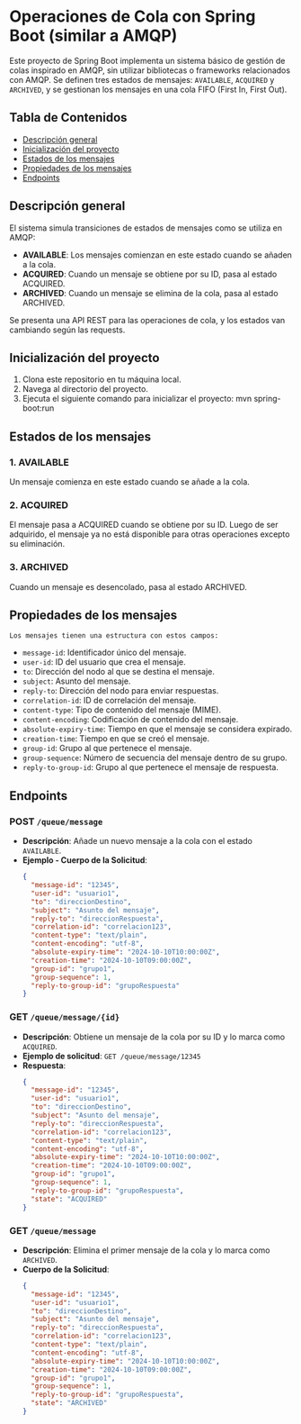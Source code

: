 # Operaciones de Cola con Spring Boot (similar a AMQP)

Este proyecto de Spring Boot implementa un sistema básico de gestión de colas inspirado en AMQP, sin utilizar bibliotecas o frameworks relacionados con AMQP. Se definen tres estados de mensajes: `AVAILABLE`, `ACQUIRED` y `ARCHIVED`, y se gestionan los mensajes en una cola FIFO (First In, First Out).

## Tabla de Contenidos
- [Descripción general](#descripción-general)
- [Inicialización del proyecto](#inicialización-del-proyecto)
- [Estados de los mensajes](#estados-de-los-mensajes)
- [Propiedades de los mensajes](#inicialización-del-proyecto)
- [Endpoints](#endpoints)

## Descripción general

El sistema simula transiciones de estados de mensajes como se utiliza en AMQP:

- **AVAILABLE**: Los mensajes comienzan en este estado cuando se añaden a la cola.
- **ACQUIRED**: Cuando un mensaje se obtiene por su ID, pasa al estado ACQUIRED.
- **ARCHIVED**: Cuando un mensaje se elimina de la cola, pasa al estado ARCHIVED.

Se presenta una API REST para las operaciones de cola, y los estados van cambiando según las requests.

## Inicialización del proyecto

1. Clona este repositorio en tu máquina local.
2. Navega al directorio del proyecto.
3. Ejecuta el siguiente comando para inicializar el proyecto:
   mvn spring-boot:run

## Estados de los mensajes

### 1. AVAILABLE
   Un mensaje comienza en este estado cuando se añade a la cola.

### 2. ACQUIRED
   El mensaje pasa a ACQUIRED cuando se obtiene por su ID. Luego de ser adquirido, el mensaje ya no está disponible para otras operaciones excepto su eliminación.

### 3. ARCHIVED
   Cuando un mensaje es desencolado, pasa al estado ARCHIVED.

## Propiedades de los mensajes
    Los mensajes tienen una estructura con estos campos:
- `message-id`: Identificador único del mensaje.
- `user-id`: ID del usuario que crea el mensaje.
- `to`: Dirección del nodo al que se destina el mensaje.
- `subject`: Asunto del mensaje.
- `reply-to`: Dirección del nodo para enviar respuestas.
- `correlation-id`: ID de correlación del mensaje.
- `content-type`: Tipo de contenido del mensaje (MIME).
- `content-encoding`: Codificación de contenido del mensaje.
- `absolute-expiry-time`: Tiempo en que el mensaje se considera expirado.
- `creation-time`: Tiempo en que se creó el mensaje.
- `group-id`: Grupo al que pertenece el mensaje.
- `group-sequence`: Número de secuencia del mensaje dentro de su grupo.
- `reply-to-group-id`: Grupo al que pertenece el mensaje de respuesta.

## Endpoints

### POST `/queue/message`
- **Descripción**: Añade un nuevo mensaje a la cola con el estado `AVAILABLE`.
- **Ejemplo - Cuerpo de la Solicitud**:
  ```json
  {
    "message-id": "12345",
    "user-id": "usuario1",
    "to": "direccionDestino",
    "subject": "Asunto del mensaje",
    "reply-to": "direccionRespuesta",
    "correlation-id": "correlacion123",
    "content-type": "text/plain",
    "content-encoding": "utf-8",
    "absolute-expiry-time": "2024-10-10T10:00:00Z",
    "creation-time": "2024-10-10T09:00:00Z",
    "group-id": "grupo1",
    "group-sequence": 1,
    "reply-to-group-id": "grupoRespuesta"
  }

### GET `/queue/message/{id}`
- **Descripción**: Obtiene un mensaje de la cola por su ID y lo marca como `ACQUIRED`.
- **Ejemplo de solicitud**: `GET /queue/message/12345`
- **Respuesta**:
  ```json
  {
    "message-id": "12345",
    "user-id": "usuario1",
    "to": "direccionDestino",
    "subject": "Asunto del mensaje",
    "reply-to": "direccionRespuesta",
    "correlation-id": "correlacion123",
    "content-type": "text/plain",
    "content-encoding": "utf-8",
    "absolute-expiry-time": "2024-10-10T10:00:00Z",
    "creation-time": "2024-10-10T09:00:00Z",
    "group-id": "grupo1",
    "group-sequence": 1,
    "reply-to-group-id": "grupoRespuesta",
    "state": "ACQUIRED"
  }

### GET `/queue/message`
- **Descripción**: Elimina el primer mensaje de la cola y lo marca como `ARCHIVED`.
- **Cuerpo de la Solicitud**:
  ```json
  {
    "message-id": "12345",
    "user-id": "usuario1",
    "to": "direccionDestino",
    "subject": "Asunto del mensaje",
    "reply-to": "direccionRespuesta",
    "correlation-id": "correlacion123",
    "content-type": "text/plain",
    "content-encoding": "utf-8",
    "absolute-expiry-time": "2024-10-10T10:00:00Z",
    "creation-time": "2024-10-10T09:00:00Z",
    "group-id": "grupo1",
    "group-sequence": 1,
    "reply-to-group-id": "grupoRespuesta",
    "state": "ARCHIVED"
  }
